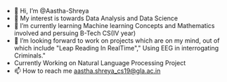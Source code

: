 - 👋 Hi, I’m @Aastha-Shreya
- 👀 My interest is towards Data Analysis and Data Science
- 🌱 I’m currently learning Machine learning Concepts and Mathematics involved and persuing B-Tech CS(IV year)
- 💞️ I’m looking forward to work on projects which are on my mind, out of which include "Leap Reading In RealTime"," Using EEG in interrogating Criminals."
- Currently Working on Natural Language Processing Project
- 📫 How to reach me aastha.shreya_cs19@gla.ac.in

<!---
Aastha-Shreya/Aastha-Shreya is a ✨ special ✨ repository because its `README.md` (this file) appears on your GitHub profile.
You can click the Preview link to take a look at your changes.
--->
